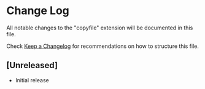 # Change Log

All notable changes to the "copyfile" extension will be documented in this file.

Check [Keep a Changelog](http://keepachangelog.com/) for recommendations on how to structure this file.

## [Unreleased]

- Initial release